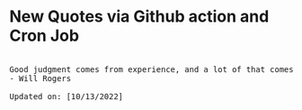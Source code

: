 # New Quotes via Github action and Cron Job

<pre>
<!-- #quote -->
Good judgment comes from experience, and a lot of that comes from bad judgment.
- Will Rogers

Updated on: [10/13/2022]
<!-- #quoteEnd -->
</pre>
